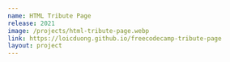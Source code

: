 ```yaml
---
name: HTML Tribute Page
release: 2021
image: /projects/html-tribute-page.webp
link: https://loicduong.github.io/freecodecamp-tribute-page
layout: project
---
```

